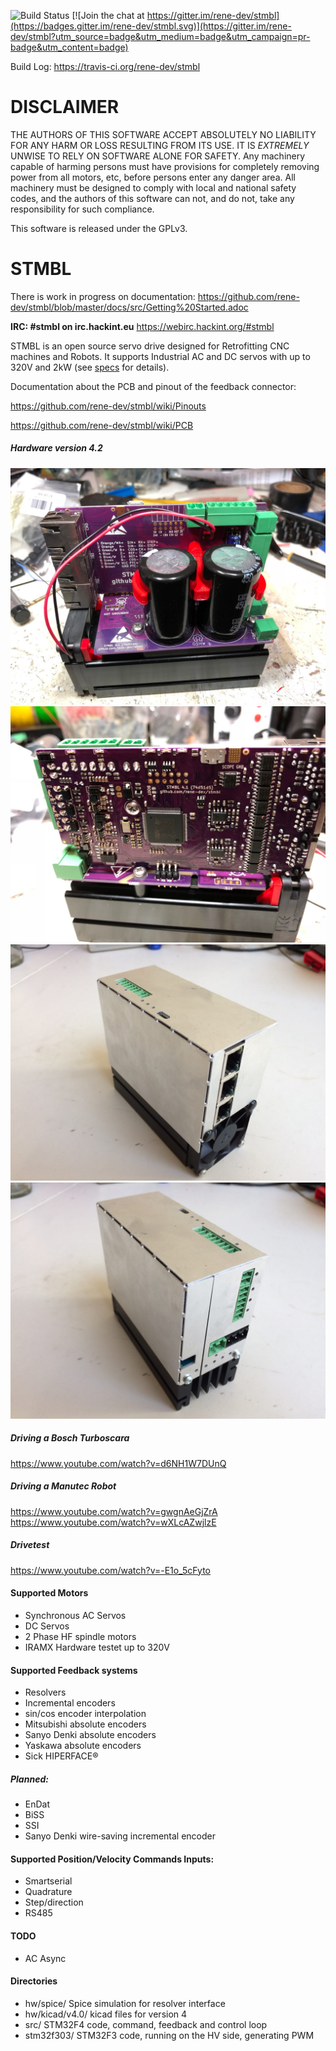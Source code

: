 ![Build Status](https://travis-ci.org/rene-dev/stmbl.svg)
[![Join the chat at https://gitter.im/rene-dev/stmbl](https://badges.gitter.im/rene-dev/stmbl.svg)](https://gitter.im/rene-dev/stmbl?utm_source=badge&utm_medium=badge&utm_campaign=pr-badge&utm_content=badge)

Build Log: https://travis-ci.org/rene-dev/stmbl

DISCLAIMER
===

THE AUTHORS OF THIS SOFTWARE ACCEPT ABSOLUTELY NO LIABILITY FOR
ANY HARM OR LOSS RESULTING FROM ITS USE.  IT IS _EXTREMELY_ UNWISE
TO RELY ON SOFTWARE ALONE FOR SAFETY.  Any machinery capable of
harming persons must have provisions for completely removing power
from all motors, etc, before persons enter any danger area.  All
machinery must be designed to comply with local and national safety
codes, and the authors of this software can not, and do not, take
any responsibility for such compliance.

This software is released under the GPLv3.

STMBL
=====
There is work in progress on documentation: https://github.com/rene-dev/stmbl/blob/master/docs/src/Getting%20Started.adoc

**IRC: #stmbl on irc.hackint.eu**
https://webirc.hackint.org/#stmbl

STMBL is an open source servo drive designed for Retrofitting CNC machines and Robots. It supports Industrial AC and DC servos with up to 320V and 2kW (see [specs](https://github.com/rene-dev/stmbl/wiki/specs) for details).

Documentation about the PCB and pinout of the feedback connector:

https://github.com/rene-dev/stmbl/wiki/Pinouts

https://github.com/rene-dev/stmbl/wiki/PCB

##### Hardware version 4.2
![top](https://github.com/rene-dev/rene-dev.github.io/raw/master/IMG_3592.JPG)
![bot](https://github.com/rene-dev/rene-dev.github.io/raw/master/IMG_3590.JPG)
![case1](https://github.com/rene-dev/rene-dev.github.io/raw/master/stmblcase1.jpg)
![case2](https://github.com/rene-dev/rene-dev.github.io/raw/master/stmblcase2.jpg)

##### Driving a Bosch Turboscara
https://www.youtube.com/watch?v=d6NH1W7DUnQ

##### Driving a Manutec Robot
https://www.youtube.com/watch?v=gwgnAeGjZrA  
https://www.youtube.com/watch?v=wXLcAZwjlzE

##### Drivetest
https://www.youtube.com/watch?v=-E1o_5cFyto

#### Supported Motors
* Synchronous AC Servos
* DC Servos
* 2 Phase HF spindle motors
* IRAMX Hardware testet up to 320V

#### Supported Feedback systems
* Resolvers
* Incremental encoders
* sin/cos encoder interpolation
* Mitsubishi absolute encoders
* Sanyo Denki absolute encoders
* Yaskawa absolute encoders
* Sick HIPERFACE®

##### Planned:
* EnDat
* BiSS
* SSI
* Sanyo Denki wire-saving incremental encoder

#### Supported Position/Velocity Commands Inputs:
* Smartserial
* Quadrature
* Step/direction
* RS485

#### TODO
* AC Async

#### Directories
* hw/spice/ Spice simulation for resolver interface
* hw/kicad/v4.0/ kicad files for version 4
* src/ STM32F4 code, command, feedback and control loop
* stm32f303/ STM32F3 code, running on the HV side, generating PWM
